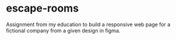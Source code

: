 # escape-rooms

Assignment from my education to build a responsive web page for a fictional company from a given design in figma.
